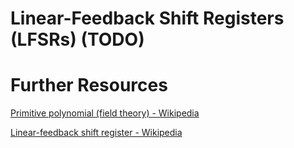 # Linear-Feedback Shift Registers (LFSRs) (TODO)

# Further Resources

[Primitive polynomial (field theory) - Wikipedia](https://en.wikipedia.org/wiki/Primitive_polynomial_(field_theory))

[Linear-feedback shift register - Wikipedia](https://en.wikipedia.org/wiki/Linear-feedback_shift_register)